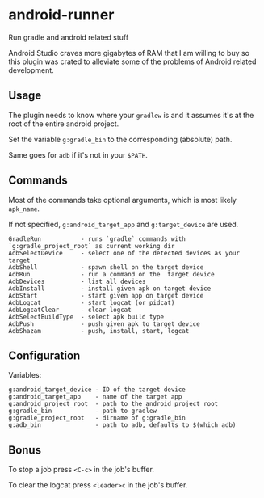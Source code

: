 # android-runner
Run gradle and android related stuff

Android Studio craves more gigabytes of RAM that I am willing to buy so this plugin was crated to alleviate some of the problems of Android related development.

## Usage
The plugin needs to know where your `gradlew` is and it assumes it's at the root of the entire android project.

Set the variable `g:gradle_bin` to the corresponding (absolute) path.

Same goes for `adb` if it's not in your `$PATH`.

## Commands

Most of the commands take optional arguments, which is most likely `apk_name`.

If not specified, `g:android_target_app` and `g:target_device` are used.

```vim
GradleRun           - runs `gradle` commands with `g:gradle_project_root` as current working dir
AdbSelectDevice     - select one of the detected devices as your target
AdbShell            - spawn shell on the target device
AdbRun              - run a command on the  target device
AdbDevices          - list all devices
AdbInstall          - install given apk on target device
AdbStart            - start given app on target device
AdbLogcat           - start logcat (or pidcat)
AdbLogcatClear      - clear logcat
AdbSelectBuildType  - select apk build type
AdbPush             - push given apk to target device
AdbShazam           - push, install, start, logcat
```

## Configuration

Variables:

```vim
g:android_target_device - ID of the target device
g:android_target_app    - name of the target app
g:android_project_root  - path to the android project root
g:gradle_bin            - path to gradlew
g:gradle_project_root   - dirname of g:gradle_bin
g:adb_bin               - path to adb, defaults to $(which adb)
```

## Bonus

To stop a job press `<C-c>` in the job's buffer.

To clear the logcat press `<leader>c` in the job's buffer.
